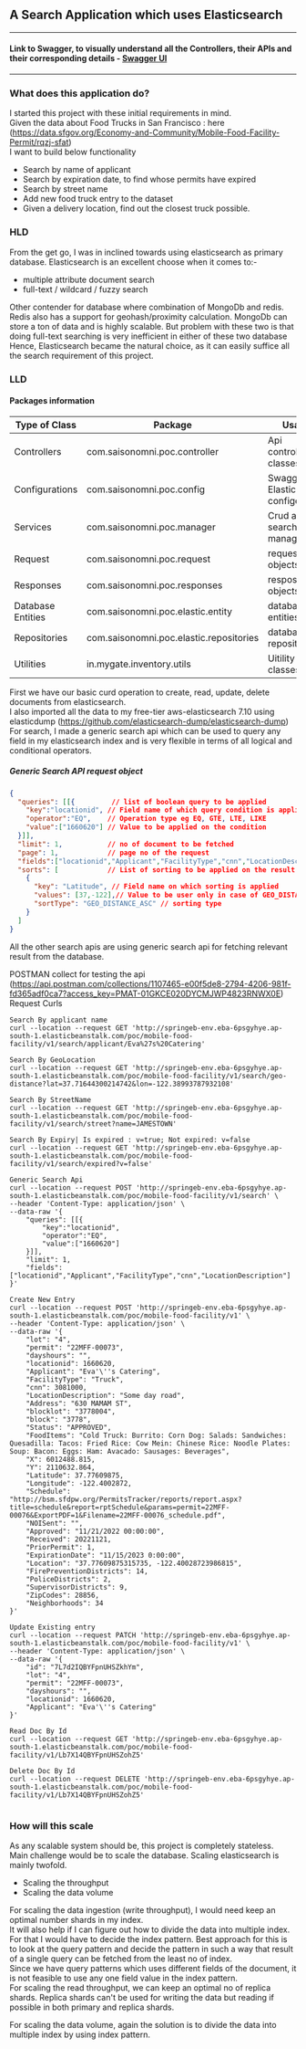 ## A Search Application which uses Elasticsearch ##
***
#### Link to Swagger, to visually understand all the Controllers, their APIs and their corresponding details - [Swagger UI](http://springeb-env.eba-6psgyhye.ap-south-1.elasticbeanstalk.com/poc/swagger-ui.html#/) ###
***


### What does this application do? ###
I started this project with these initial requirements in mind.  
Given the data about Food Trucks in San Francisco : here (https://data.sfgov.org/Economy-and-Community/Mobile-Food-Facility-Permit/rqzj-sfat)  
I want to build below functionality

* Search by name of applicant
* Search by expiration date, to find whose permits have expired
* Search by street name
* Add new food truck entry to the dataset
* Given a delivery location, find out the closest truck possible.


### HLD ###
From the get go, I was in inclined towards using elasticsearch as primary database. Elasticsearch is an excellent choose when it comes to:-
* multiple attribute document search
* full-text / wildcard / fuzzy search

Other contender for database where combination of MongoDb and redis. Redis also has a support for geohash/proximity calculation.
MongoDb can store a ton of data and is highly scalable. But problem with these two is that doing full-text searching is very inefficient in either of these two database
Hence, Elasticsearch became the natural choice, as it can easily suffice all the search requirement of this project.

### LLD ###

#### Packages information ####

Type of Class               | Package                                | Usage 
--------------------------  |----------------------------------------| -------------  
Controllers                 | com.saisonomni.poc.controller          | Api controller classes
Configurations              | com.saisonomni.poc.config              | Swagger, Elasticsearch configes
Services                    | com.saisonomni.poc.manager             | Crud and search manager
Request                     | com.saisonomni.poc.request     |         request objects
Responses                   | com.saisonomni.poc.responses   |         resposne objects
Database Entities           | com.saisonomni.poc.elastic.entity  |     database entities
Repositories                | com.saisonomni.poc.elastic.repositories |database repositories
Utilities                   | in.mygate.inventory.utils              | Uitility classes

First we have our basic curd operation to create, read, update, delete documents from elasticsearch.  
I also imported all the data to my free-tier aws-elasticsearch 7.10 using elasticdump (https://github.com/elasticsearch-dump/elasticsearch-dump)  
For search, I made a generic search api which can be used to query any field in my elasticsearch index and is very flexible in terms of all logical and conditional operators.

##### Generic Search API request object #####
```json
{
  "queries": [[{         // list of boolean query to be applied
    "key":"locationid", // Field name of which query condition is applied
    "operator":"EQ",    // Operation type eg EQ, GTE, LTE, LIKE
    "value":["1660620"] // Value to be applied on the condition
  }]],
  "limit": 1,           // no of document to be fetched
  "page": 1,            // page no of the request
  "fields":["locationid","Applicant","FacilityType","cnn","LocationDescription"], // list of fields that is to be fetched
  "sorts": [            // List of sorting to be applied on the result of the query
    {
      "key": "Latitude", // Field name on which sorting is applied
      "values": [37,-122],// Value to be user only in case of GEO_DISTANCE_ASC & GEO_DISTANCE_DESC sorting
      "sortType": "GEO_DISTANCE_ASC" // sorting type
    }
  ]
}
```
All the other search apis are using generic search api for fetching relevant result from the database.

POSTMAN collect for testing the api (https://api.postman.com/collections/1107465-e00f5de8-2794-4206-981f-fd365adf0ca7?access_key=PMAT-01GKCE020DYCMJWP4823RNWX0E)  
Request Curls
```text
Search By applicant name
curl --location --request GET 'http://springeb-env.eba-6psgyhye.ap-south-1.elasticbeanstalk.com/poc/mobile-food-facility/v1/search/applicant/Eva%27s%20Catering'

Search By GeoLocation
curl --location --request GET 'http://springeb-env.eba-6psgyhye.ap-south-1.elasticbeanstalk.com/poc/mobile-food-facility/v1/search/geo-distance?lat=37.71644300214742&lon=-122.38993787932108'

Search By StreetName
curl --location --request GET 'http://springeb-env.eba-6psgyhye.ap-south-1.elasticbeanstalk.com/poc/mobile-food-facility/v1/search/street?name=JAMESTOWN'

Search By Expiry| Is expired : v=true; Not expired: v=false
curl --location --request GET 'http://springeb-env.eba-6psgyhye.ap-south-1.elasticbeanstalk.com/poc/mobile-food-facility/v1/search/expired?v=false'

Generic Search Api
curl --location --request POST 'http://springeb-env.eba-6psgyhye.ap-south-1.elasticbeanstalk.com/poc/mobile-food-facility/v1/search' \
--header 'Content-Type: application/json' \
--data-raw '{
    "queries": [[{
        "key":"locationid",
        "operator":"EQ",
        "value":["1660620"]
    }]],
    "limit": 1,
    "fields":["locationid","Applicant","FacilityType","cnn","LocationDescription"]
}'

Create New Entry
curl --location --request POST 'http://springeb-env.eba-6psgyhye.ap-south-1.elasticbeanstalk.com/poc/mobile-food-facility/v1' \
--header 'Content-Type: application/json' \
--data-raw '{
    "lot": "4",
    "permit": "22MFF-00073",
    "dayshours": "",
    "locationid": 1660620,
    "Applicant": "Eva'\''s Catering",
    "FacilityType": "Truck",
    "cnn": 3081000,
    "LocationDescription": "Some day road",
    "Address": "630 MAMAM ST",
    "blocklot": "3778004",
    "block": "3778",
    "Status": "APPROVED",
    "FoodItems": "Cold Truck: Burrito: Corn Dog: Salads: Sandwiches: Quesadilla: Tacos: Fried Rice: Cow Mein: Chinese Rice: Noodle Plates: Soup: Bacon: Eggs: Ham: Avacado: Sausages: Beverages",
    "X": 6012488.815,
    "Y": 2110632.864,
    "Latitude": 37.77609875,
    "Longitude": -122.4002872,
    "Schedule": "http://bsm.sfdpw.org/PermitsTracker/reports/report.aspx?title=schedule&report=rptSchedule&params=permit=22MFF-00076&ExportPDF=1&Filename=22MFF-00076_schedule.pdf",
    "NOISent": "",
    "Approved": "11/21/2022 00:00:00",
    "Received": 20221121,
    "PriorPermit": 1,
    "ExpirationDate": "11/15/2023 0:00:00",
    "Location": "37.77609875315735, -122.40028723986815",
    "FirePreventionDistricts": 14,
    "PoliceDistricts": 2,
    "SupervisorDistricts": 9,
    "ZipCodes": 28856,
    "Neighborhoods": 34
}'

Update Existing entry
curl --location --request PATCH 'http://springeb-env.eba-6psgyhye.ap-south-1.elasticbeanstalk.com/poc/mobile-food-facility/v1' \
--header 'Content-Type: application/json' \
--data-raw '{
    "id": "7L7d2IQBYFpnUHSZkhYm",
    "lot": "4",
    "permit": "22MFF-00073",
    "dayshours": "",
    "locationid": 1660620,
    "Applicant": "Eva'\''s Catering"
}'

Read Doc By Id
curl --location --request GET 'http://springeb-env.eba-6psgyhye.ap-south-1.elasticbeanstalk.com/poc/mobile-food-facility/v1/Lb7X14QBYFpnUHSZohZ5'

Delete Doc By Id
curl --location --request DELETE 'http://springeb-env.eba-6psgyhye.ap-south-1.elasticbeanstalk.com/poc/mobile-food-facility/v1/Lb7X14QBYFpnUHSZohZ5'


```

### How will this scale ###
As any scalable system should be, this project is completely stateless.  
Main challenge would be to scale the database. Scaling elasticsearch is mainly twofold.
* Scaling the throughput
* Scaling the data volume

For scaling the data ingestion (write throughput), I would need keep an optimal number shards in my index.  
It will also help if I can figure out how to divide the data into multiple index. For that I would have to decide the index pattern. Best approach for this is to look at the query pattern and decide the pattern in such a way that result of a single query can be fetched from the least no of index.  
Since we have query patterns which uses different fields of the document, it is not feasible to use any one field value in the index pattern.  
For scaling the read throughput, we can keep an optimal no of replica shards. Replica shards can't be used for writing the data but reading if possible in both primary and replica shards.   

For scaling the data volume, again the solution is to divide the data into multiple index by using index pattern. 

